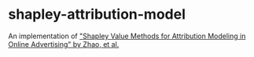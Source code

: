 # shapley-attribution-model
An implementation of ["Shapley Value Methods for Attribution Modeling in Online Advertising" by Zhao, et al.](https://arxiv.org/abs/1804.05327)
